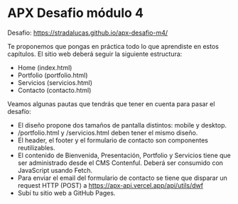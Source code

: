 # APX Desafio módulo 4

Desafio: https://stradalucas.github.io/apx-desafio-m4/

Te proponemos que pongas en práctica todo lo que aprendiste en estos capítulos. El sitio web deberá seguir la siguiente estructura: <br>

- Home (index.html)<br>
- Portfolio (portfolio.html)<br>
- Servicios (servicios.html)<br>
- Contacto (contacto.html)<br>

Veamos algunas pautas que tendrás que tener en cuenta para pasar el desafío:<br>
- El diseño propone dos tamaños de pantalla distintos: mobile y desktop.<br>
- /portfolio.html y /servicios.html deben tener el mismo diseño.<br>
- El header, el footer y el formulario de contacto son componentes reutilizables.<br>
- El contenido de Bienvenida, Presentación, Portfolio y Servicios tiene que ser administrado desde el CMS Contenful. Deberá ser consumido con JavaScript usando Fetch.<br>
- Para enviar el email del formulario de contacto se tiene que disparar un request HTTP (POST) a https://apx-api.vercel.app/api/utils/dwf<br>
- Subí tu sitio web a GitHub Pages.
